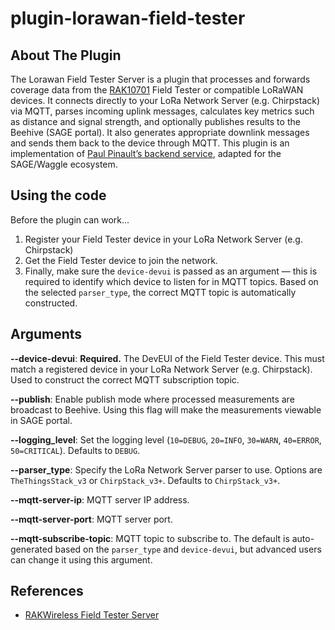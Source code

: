 # plugin-lorawan-field-tester

## About The Plugin

The Lorawan Field Tester Server is a plugin that processes and forwards coverage data from the [RAK10701]((https://store.rakwireless.com/products/field-tester-for-lorawan-rak10701)) Field Tester or compatible LoRaWAN devices. It connects directly to your LoRa Network Server (e.g. Chirpstack) via MQTT, parses incoming uplink messages, calculates key metrics such as distance and signal strength, and optionally publishes results to the Beehive (SAGE portal). It also generates appropriate downlink messages and sends them back to the device through MQTT. This plugin is an implementation of [Paul Pinault’s backend service](https://github.com/disk91/WioLoRaWANFieldTester/blob/master/doc/DEVELOPMENT.md), adapted for the SAGE/Waggle ecosystem.

## Using the code

Before the plugin can work...
1) Register your Field Tester device in your LoRa Network Server (e.g. Chirpstack)
2) Get the Field Tester device to join the network.
2) Finally, make sure the `device-devui` is passed as an argument — this is required to identify which device to listen for in MQTT topics. Based on the selected `parser_type`, the correct MQTT topic is automatically constructed.

## Arguments

**--device-devui**: **Required.** The DevEUI of the Field Tester device. This must match a registered device in your LoRa Network Server (e.g. Chirpstack). Used to construct the correct MQTT subscription topic.

**--publish**: Enable publish mode where processed measurements are broadcast to Beehive. Using this flag will make the measurements viewable in SAGE portal.

**--logging_level**: Set the logging level (`10=DEBUG`, `20=INFO`, `30=WARN`, `40=ERROR`, `50=CRITICAL`). Defaults to `DEBUG`.

**--parser_type**: Specify the LoRa Network Server parser to use. Options are `TheThingsStack_v3` or `ChirpStack_v3+`. Defaults to `ChirpStack_v3+`.

**--mqtt-server-ip**: MQTT server IP address.

**--mqtt-server-port**: MQTT server port.

**--mqtt-subscribe-topic**: MQTT topic to subscribe to. The default is auto-generated based on the `parser_type` and `device-devui`, but advanced users can change it using this argument.

## References

- [RAKWireless Field Tester Server](https://github.com/RAKWireless/field-tester-server)